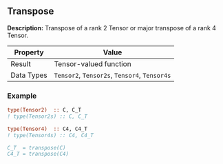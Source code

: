 ## Transpose

**Description:** Transpose of a rank 2 Tensor or major transpose of a rank 4 Tensor.

| Property   | Value                                         |
| ---        | ---                                           |
| Result     | Tensor-valued function                        |
| Data Types | `Tensor2`, `Tensor2s`, `Tensor4`, `Tensor4s`  |

### Example

```fortran
type(Tensor2)  :: C, C_T
! type(Tensor2s) :: C, C_T

type(Tensor4)  :: C4, C4_T
! type(Tensor4s) :: C4, C4_T

C_T  = transpose(C)
C4_T = transpose(C4)
